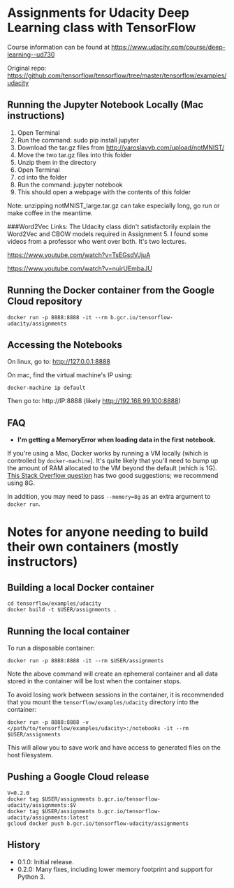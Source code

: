 Assignments for Udacity Deep Learning class with TensorFlow
===========================================================

Course information can be found at https://www.udacity.com/course/deep-learning--ud730

Original repo: https://github.com/tensorflow/tensorflow/tree/master/tensorflow/examples/udacity

Running the Jupyter Notebook Locally (Mac instructions)
-------------------------------------------------------------
1. Open Terminal
2. Run the command: sudo pip install jupyter
3. Download the tar.gz files from http://yaroslavvb.com/upload/notMNIST/
4. Move the two tar.gz files into this folder
5. Unzip them in the directory
6. Open Terminal
7. cd into the folder
8. Run the command: jupyter notebook
9. This should open a webpage with the contents of this folder


Note: unzipping notMNIST_large.tar.gz can take especially long, go run or make coffee in the meantime.

###Word2Vec Links:
The Udacity class didn't satisfactorily explain the Word2Vec and CBOW models required in Assignment 5. I found some videos from a professor who went over both. It's two lectures.

https://www.youtube.com/watch?v=TsEGsdVJjuA

https://www.youtube.com/watch?v=nuirUEmbaJU

Running the Docker container from the Google Cloud repository
-------------------------------------------------------------

    docker run -p 8888:8888 -it --rm b.gcr.io/tensorflow-udacity/assignments

Accessing the Notebooks
-----------------------

On linux, go to: http://127.0.0.1:8888

On mac, find the virtual machine's IP using:

    docker-machine ip default

Then go to: http://IP:8888 (likely http://192.168.99.100:8888)

FAQ
---

* **I'm getting a MemoryError when loading data in the first notebook.**

If you're using a Mac, Docker works by running a VM locally (which
is controlled by `docker-machine`). It's quite likely that you'll
need to bump up the amount of RAM allocated to the VM beyond the
default (which is 1G).
[This Stack Overflow question](http://stackoverflow.com/questions/32834082/how-to-increase-docker-machine-memory-mac)
has two good suggestions; we recommend using 8G.

In addition, you may need to pass `--memory=8g` as an extra argument to
`docker run`.

Notes for anyone needing to build their own containers (mostly instructors)
===========================================================================

Building a local Docker container
---------------------------------

    cd tensorflow/examples/udacity
    docker build -t $USER/assignments .

Running the local container
---------------------------

To run a disposable container:

    docker run -p 8888:8888 -it --rm $USER/assignments

Note the above command will create an ephemeral container and all data stored in the container will be lost when the container stops.

To avoid losing work between sessions in the container, it is recommended that you mount the `tensorflow/examples/udacity` directory into the container:

    docker run -p 8888:8888 -v </path/to/tensorflow/examples/udacity>:/notebooks -it --rm $USER/assignments

This will allow you to save work and have access to generated files on the host filesystem.

Pushing a Google Cloud release
------------------------------

    V=0.2.0
    docker tag $USER/assignments b.gcr.io/tensorflow-udacity/assignments:$V
    docker tag $USER/assignments b.gcr.io/tensorflow-udacity/assignments:latest
    gcloud docker push b.gcr.io/tensorflow-udacity/assignments

History
-------

* 0.1.0: Initial release.
* 0.2.0: Many fixes, including lower memory footprint and support for Python 3.
